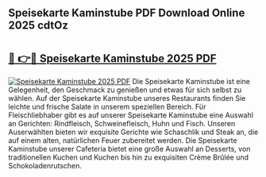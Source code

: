 ## Speisekarte Kaminstube PDF Download Online 2025 cdtOz

# <h2><a href="http://gc97eoo.nevu.top/?p=Speisekarte+Kaminstube">🔗 👉🔴 Speisekarte Kaminstube 2025 PDF</a></h2>

[![Speisekarte Kaminstube 2025 PDF](https://i.imgur.com/dBaPXMq.png)](http://gc97eoo.nevu.top/?p=Speisekarte+Kaminstube)
Die Speisekarte Kaminstube ist eine Gelegenheit, den Geschmack zu genießen und etwas für sich selbst zu wählen. Auf der Speisekarte Kaminstube unseres Restaurants finden Sie leichte und frische Salate in unserem speziellen Bereich. Für Fleischliebhaber gibt es auf unserer Speisekarte Kaminstube eine Auswahl an Gerichten: Rindfleisch, Schweinefleisch, Huhn und Fisch. Unseren Auserwählten bieten wir exquisite Gerichte wie Schaschlik und Steak an, die auf einem alten, natürlichen Feuer zubereitet werden. Die Speisekarte Kaminstube unserer Cafeteria bietet eine große Auswahl an Desserts, von traditionellen Kuchen und Kuchen bis hin zu exquisiten Crème Brûlée und Schokoladenrutschen.
